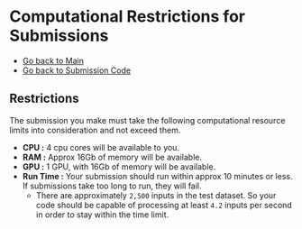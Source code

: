 # Computational Restrictions for Submissions

- [Go back to Main](../README.md)
- [Go back to Submission Code](create_code.md)

## Restrictions

The submission you make must take the following computational resource limits into consideration and not exceed them. 

- **CPU :** 4 cpu cores will be available to you.
- **RAM :** Approx 16Gb of memory will be available.
- **GPU :** 1 GPU, with 16Gb of memory will be available.
- **Run Time :** Your submission should run within approx 10 minutes or less. If submissions take too long to run, they will fail.
    - There are approximately `2,500` inputs in the test dataset. So your code should be capable of processing at least `4.2` inputs per second in order to stay within the time limit.
